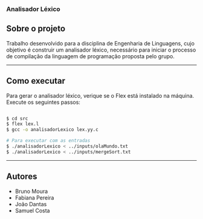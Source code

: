 ### Analisador Léxico

## Sobre o projeto

Trabalho desenvolvido para a disciplina de Engenharia de Linguagens, cujo objetivo é construir um analisador léxico, necessário para iniciar o processo de compilação da linguagem de programação proposta pelo grupo.

---

## Como executar

Para gerar o analisador léxico, verique se o Flex está instalado na máquina.
Execute os seguintes passos:

```bash

$ cd src
$ flex lex.l
$ gcc -o analisadorLexico lex.yy.c

# Para executar com as entradas
$ ./analisadorLexico < ../inputs/olaMundo.txt
$ ./analisadorLexico < ../inputs/mergeSort.txt

```

---

## Autores

- Bruno Moura
- Fabiana Pereira
- João Dantas
- Samuel Costa
